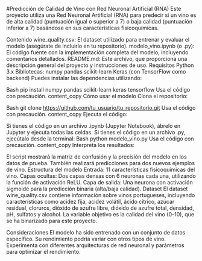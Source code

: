 #Predicción de Calidad de Vino con Red Neuronal Artificial (RNA)
Este proyecto utiliza una Red Neuronal Artificial (RNA) para predecir si un vino es de alta calidad (puntuación igual o superior a 7) o baja calidad (puntuación inferior a 7) basándose en sus características fisicoquímicas.

Contenido
wine_quality.csv: El dataset utilizado para entrenar y evaluar el modelo (asegúrate de incluirlo en tu repositorio).
modelo_vino.ipynb (o .py): El código fuente con la implementación completa del modelo, incluyendo comentarios detallados.
README.md: Este archivo, que proporciona una descripción general del proyecto y instrucciones de uso.
Requisitos
Python 3.x
Bibliotecas:
numpy
pandas
scikit-learn
Keras (con TensorFlow como backend)
Puedes instalar las dependencias utilizando:

Bash
pip install numpy pandas scikit-learn keras tensorflow
Usa el código con precaución.
content_copy
Cómo usar el modelo
Clona el repositorio:

Bash
git clone https://github.com/tu_usuario/tu_repositorio.git
Usa el código con precaución.
content_copy
Ejecuta el código:

Si tienes el código en un archivo .ipynb (Jupyter Notebook), ábrelo en Jupyter y ejecuta todas las celdas.
Si tienes el código en un archivo .py, ejecútalo desde la terminal:
Bash
python modelo_vino.py
Usa el código con precaución.
content_copy
Interpreta los resultados:

El script mostrará la matriz de confusión y la precisión del modelo en los datos de prueba.
También realizará predicciones para dos nuevos ejemplos de vino.
Estructura del modelo
Entrada: 11 características fisicoquímicas del vino.
Capas ocultas: Dos capas densas con 6 neuronas cada una, utilizando la función de activación ReLU.
Capa de salida: Una neurona con activación sigmoide para la predicción binaria (alta/baja calidad).
Dataset
El dataset wine_quality.csv contiene información sobre vinos portugueses, incluyendo características como acidez fija, acidez volátil, ácido cítrico, azúcar residual, cloruros, dióxido de azufre libre, dióxido de azufre total, densidad, pH, sulfatos y alcohol. La variable objetivo es la calidad del vino (0-10), que se ha binarizado para este proyecto.

Consideraciones
El modelo ha sido entrenado con un conjunto de datos específico. Su rendimiento podría variar con otros tipos de vino.
Experimenta con diferentes arquitecturas de red neuronal y parámetros para optimizar el rendimiento.
